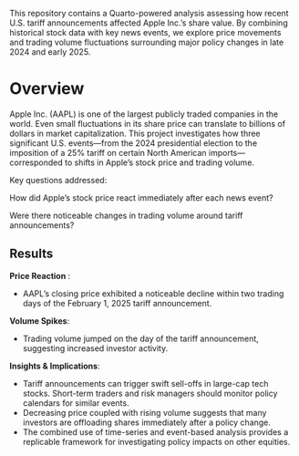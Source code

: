 This repository contains a Quarto-powered analysis assessing how recent U.S. tariff announcements affected Apple Inc.’s share value. By combining historical stock data with key news events, we explore price movements and trading volume fluctuations surrounding major policy changes in late 2024 and early 2025.


# Overview
Apple Inc. (AAPL) is one of the largest publicly traded companies in the world. Even small fluctuations in its share price can translate to billions of dollars in market capitalization. This project investigates how three significant U.S. events—from the 2024 presidential election to the imposition of a 25% tariff on certain North American imports—corresponded to shifts in Apple’s stock price and trading volume.

Key questions addressed:

How did Apple’s stock price react immediately after each news event?

Were there noticeable changes in trading volume around tariff announcements?


## Results

**Price Reaction** :

* AAPL’s closing price exhibited a noticeable decline within two trading days of the February 1, 2025 tariff announcement.



**Volume Spikes**:

* Trading volume jumped on the day of the tariff announcement, suggesting increased investor activity.


**Insights & Implications**:

* Tariff announcements can trigger swift sell-offs in large-cap tech stocks. Short-term traders and risk managers should monitor policy calendars for similar events.
* Decreasing price coupled with rising volume suggests that many investors are offloading shares immediately after a policy change.
* The combined use of time-series and event-based analysis provides a replicable framework for investigating policy impacts on other equities.
